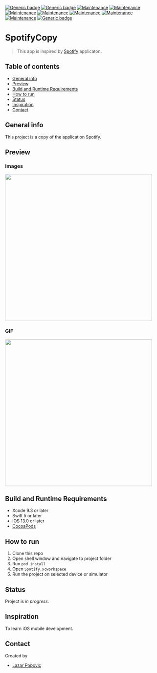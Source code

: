 [![Generic badge](https://img.shields.io/badge/Xcode-9.3-blue.svg)](https://developer.apple.com/xcode/)
[![Generic badge](https://img.shields.io/badge/Swift-5.0-blue.svg)](https://developer.apple.com/swift/)
[![Maintenance](https://img.shields.io/badge/MVVM%20Pattern-yes-green.svg)]()
[![Maintenance](https://img.shields.io/badge/iPhone-yes-green.svg)]()
[![Maintenance](https://img.shields.io/badge/REST-yes-green.svg)]()
[![Maintenance](https://img.shields.io/badge/Spotify%20API-yes-green.svg)]()
[![Maintenance](https://img.shields.io/badge/UITabBarController-yes-green.svg)]()
[![Maintenance](https://img.shields.io/badge/User%20Interaction-yes-green.svg)]()
[![Maintenance](https://img.shields.io/badge/Dark%20Theme-yes-green.svg)]()
[![Generic badge](https://img.shields.io/badge/iOS%20Deployment%20Target-13.0-blue.svg)]()

# SpotifyCopy
> This app is inspired by [Spotify](https://apps.apple.com/us/app/spotify-music-and-podcasts/id324684580) applicaton.

## Table of contents
* [General info](#general-info)
* [Preview](#preview)
* [Build and Runtime Requirements](#build-and-runtime-requirements)
* [How to run](#how-to-run)
* [Status](#status)
* [Inspiration](#inspiration)
* [Contact](#contact)

## General info
This project is a copy of the application Spotify. 

## Preview

### Images
<img src="" width="480"/> 

### GIF
<img src="" width="480"/>

## Build and Runtime Requirements
+ Xcode 9.3 or later
+ Swift 5 or later
+ iOS 13.0 or later
+ [CocoaPods](http://cocoapods.org/) 

## How to run 
1. Clone this repo
1. Open shell window and navigate to project folder
1. Run `pod install`
1. Open `Spotify.xcworkspace`
1. Run the project on selected device or simulator

## Status
Project is _in progress_.

## Inspiration

To learn iOS mobile development.

## Contact
Created by 
* [Lazar Popovic](mailto:lazar.popovic.m@gmail.com)
